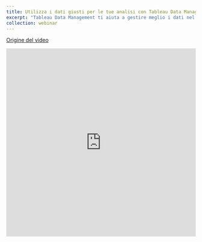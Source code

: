 ```yaml
---
title: Utilizza i dati giusti per le tue analisi con Tableau Data Management
excerpt: "Tableau Data Management ti aiuta a gestire meglio i dati nel tuo ambiente di analisi e a prendere sempre decisioni sulla base di dati attendibili e aggiornati."
collection: webinar
---
```

[Origine del video](https://www.tableau.com/it-it/learn/webinars/utilizza-i-dati-giusti-le-tue-analisi-con-tableau-data-management)
<iframe src="https://f1.media.brightcove.com/12/3798483592001/3798483592001_6139735641001_6139734535001.mp4" name="iFrame Name" scrolling="No" height="500px" width="100%" style="border: none;"></iframe>
